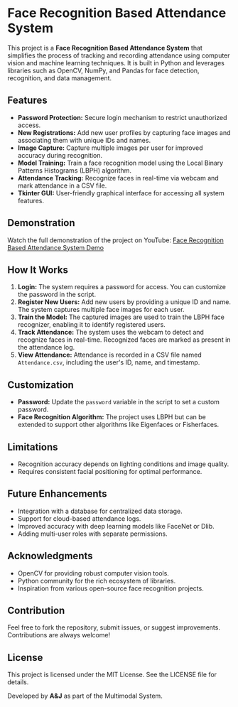 # Face Recognition Based Attendance System
This project is a **Face Recognition Based Attendance System** that simplifies the process of tracking and recording attendance using computer vision and machine learning techniques. It is built in Python and leverages libraries such as OpenCV, NumPy, and Pandas for face detection, recognition, and data management.

## Features
- **Password Protection:** Secure login mechanism to restrict unauthorized access.
- **New Registrations:** Add new user profiles by capturing face images and associating them with unique IDs and names.
- **Image Capture:** Capture multiple images per user for improved accuracy during recognition.
- **Model Training:** Train a face recognition model using the Local Binary Patterns Histograms (LBPH) algorithm.
- **Attendance Tracking:** Recognize faces in real-time via webcam and mark attendance in a CSV file.
- **Tkinter GUI:** User-friendly graphical interface for accessing all system features.

## Demonstration
Watch the full demonstration of the project on YouTube: [Face Recognition Based Attendance System Demo](https://youtu.be/xE6-FPF9Pow?si=3sD1bgp2BDZP0rYo)

## How It Works
1. **Login:** The system requires a password for access. You can customize the password in the script.
2. **Register New Users:** Add new users by providing a unique ID and name. The system captures multiple face images for each user.
3. **Train the Model:** The captured images are used to train the LBPH face recognizer, enabling it to identify registered users.
4. **Track Attendance:** The system uses the webcam to detect and recognize faces in real-time. Recognized faces are marked as present in the attendance log.
5. **View Attendance:** Attendance is recorded in a CSV file named `Attendance.csv`, including the user's ID, name, and timestamp.

## Customization
- **Password:** Update the `password` variable in the script to set a custom password.
- **Face Recognition Algorithm:** The project uses LBPH but can be extended to support other algorithms like Eigenfaces or Fisherfaces.

## Limitations
- Recognition accuracy depends on lighting conditions and image quality.
- Requires consistent facial positioning for optimal performance.

## Future Enhancements
- Integration with a database for centralized data storage.
- Support for cloud-based attendance logs.
- Improved accuracy with deep learning models like FaceNet or Dlib.
- Adding multi-user roles with separate permissions.

## Acknowledgments
- OpenCV for providing robust computer vision tools.
- Python community for the rich ecosystem of libraries.
- Inspiration from various open-source face recognition projects.

## Contribution
Feel free to fork the repository, submit issues, or suggest improvements. Contributions are always welcome!

## License
This project is licensed under the MIT License. See the LICENSE file for details.

Developed by **A&J** as part of the Multimodal System.
